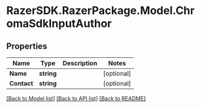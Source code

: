 # RazerSDK.RazerPackage.Model.ChromaSdkInputAuthor
## Properties

Name | Type | Description | Notes
------------ | ------------- | ------------- | -------------
**Name** | **string** |  | [optional] 
**Contact** | **string** |  | [optional] 

[[Back to Model list]](../README.md#documentation-for-models) [[Back to API list]](../README.md#documentation-for-api-endpoints) [[Back to README]](../README.md)

